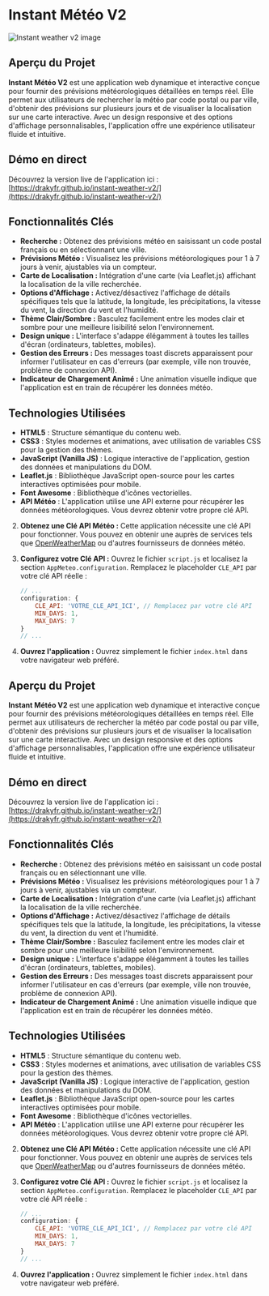 # Instant Météo V2 

![Instant weather v2 image](https://github.com/user-attachments/assets/9f185652-b305-45e2-8d97-e33da9d5357d)


## Aperçu du Projet

**Instant Météo V2** est une application web dynamique et interactive conçue pour fournir des prévisions météorologiques détaillées en temps réel. Elle permet aux utilisateurs de rechercher la météo par code postal ou par ville, d'obtenir des prévisions sur plusieurs jours et de visualiser la localisation sur une carte interactive. Avec un design responsive et des options d'affichage personnalisables, l'application offre une expérience utilisateur fluide et intuitive.

## Démo en direct

Découvrez la version live de l'application ici : [https://drakyfr.github.io/instant-weather-v2/](https://drakyfr.github.io/instant-weather-v2/)

## Fonctionnalités Clés

* **Recherche  :** Obtenez des prévisions météo en saisissant un code postal français ou en sélectionnant une ville.
* **Prévisions Météo :** Visualisez les prévisions météorologiques pour 1 à 7 jours à venir, ajustables via un compteur.
* **Carte de Localisation :** Intégration d'une carte (via Leaflet.js) affichant la localisation de la ville recherchée.
* **Options d'Affichage :** Activez/désactivez l'affichage de détails spécifiques tels que la latitude, la longitude, les précipitations, la vitesse du vent, la direction du vent et l'humidité.
* **Thème Clair/Sombre :** Basculez facilement entre les modes clair et sombre pour une meilleure lisibilité selon l'environnement.
* **Design unique :** L'interface s'adappe élégamment à toutes les tailles d'écran (ordinateurs, tablettes, mobiles).
* **Gestion des Erreurs :** Des messages toast discrets apparaissent pour informer l'utilisateur en cas d'erreurs (par exemple, ville non trouvée, problème de connexion API).
* **Indicateur de Chargement Animé :** Une animation visuelle indique que l'application est en train de récupérer les données météo.

## Technologies Utilisées

* **HTML5** : Structure sémantique du contenu web.
* **CSS3** : Styles modernes et animations, avec utilisation de variables CSS pour la gestion des thèmes.
* **JavaScript (Vanilla JS)** : Logique interactive de l'application, gestion des données et manipulations du DOM.
* **Leaflet.js** : Bibliothèque JavaScript open-source pour les cartes interactives optimisées pour mobile.
* **Font Awesome** : Bibliothèque d'icônes vectorielles.
* **API Météo** : L'application utilise une API externe pour récupérer les données météorologiques. Vous devrez obtenir votre propre clé API.


2.  **Obtenez une Clé API Météo :**
    Cette application nécessite une clé API pour fonctionner. Vous pouvez en obtenir une auprès de services tels que [OpenWeatherMap](https://openweathermap.org/api) ou d'autres fournisseurs de données météo.

3.  **Configurez votre Clé API :**
    Ouvrez le fichier `script.js` et localisez la section `AppMeteo.configuration`. Remplacez le placeholder `CLE_API` par votre clé API réelle :
    ```javascript
    // ...
    configuration: {
        CLE_API: 'VOTRE_CLE_API_ICI', // Remplacez par votre clé API
        MIN_DAYS: 1,
        MAX_DAYS: 7
    }
    // ...
    ```

4.  **Ouvrez l'application :**
    Ouvrez simplement le fichier `index.html` dans votre navigateur web préféré.



## Aperçu du Projet

**Instant Météo V2** est une application web dynamique et interactive conçue pour fournir des prévisions météorologiques détaillées en temps réel. Elle permet aux utilisateurs de rechercher la météo par code postal ou par ville, d'obtenir des prévisions sur plusieurs jours et de visualiser la localisation sur une carte interactive. Avec un design responsive et des options d'affichage personnalisables, l'application offre une expérience utilisateur fluide et intuitive.

## Démo en direct

Découvrez la version live de l'application ici : [https://drakyfr.github.io/instant-weather-v2/](https://drakyfr.github.io/instant-weather-v2/)

## Fonctionnalités Clés

* **Recherche  :** Obtenez des prévisions météo en saisissant un code postal français ou en sélectionnant une ville.
* **Prévisions Météo :** Visualisez les prévisions météorologiques pour 1 à 7 jours à venir, ajustables via un compteur.
* **Carte de Localisation :** Intégration d'une carte (via Leaflet.js) affichant la localisation de la ville recherchée.
* **Options d'Affichage :** Activez/désactivez l'affichage de détails spécifiques tels que la latitude, la longitude, les précipitations, la vitesse du vent, la direction du vent et l'humidité.
* **Thème Clair/Sombre :** Basculez facilement entre les modes clair et sombre pour une meilleure lisibilité selon l'environnement.
* **Design unique :** L'interface s'adappe élégamment à toutes les tailles d'écran (ordinateurs, tablettes, mobiles).
* **Gestion des Erreurs :** Des messages toast discrets apparaissent pour informer l'utilisateur en cas d'erreurs (par exemple, ville non trouvée, problème de connexion API).
* **Indicateur de Chargement Animé :** Une animation visuelle indique que l'application est en train de récupérer les données météo.

## Technologies Utilisées

* **HTML5** : Structure sémantique du contenu web.
* **CSS3** : Styles modernes et animations, avec utilisation de variables CSS pour la gestion des thèmes.
* **JavaScript (Vanilla JS)** : Logique interactive de l'application, gestion des données et manipulations du DOM.
* **Leaflet.js** : Bibliothèque JavaScript open-source pour les cartes interactives optimisées pour mobile.
* **Font Awesome** : Bibliothèque d'icônes vectorielles.
* **API Météo** : L'application utilise une API externe pour récupérer les données météorologiques. Vous devrez obtenir votre propre clé API.


2.  **Obtenez une Clé API Météo :**
    Cette application nécessite une clé API pour fonctionner. Vous pouvez en obtenir une auprès de services tels que [OpenWeatherMap](https://openweathermap.org/api) ou d'autres fournisseurs de données météo.

3.  **Configurez votre Clé API :**
    Ouvrez le fichier `script.js` et localisez la section `AppMeteo.configuration`. Remplacez le placeholder `CLE_API` par votre clé API réelle :
    ```javascript
    // ...
    configuration: {
        CLE_API: 'VOTRE_CLE_API_ICI', // Remplacez par votre clé API
        MIN_DAYS: 1,
        MAX_DAYS: 7
    }
    // ...
    ```

4.  **Ouvrez l'application :**
    Ouvrez simplement le fichier `index.html` dans votre navigateur web préféré.

